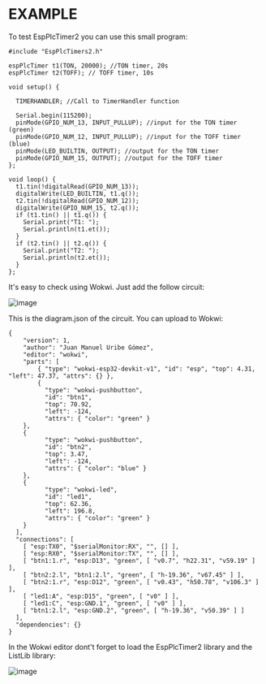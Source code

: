 # EXAMPLE

To test EspPlcTimer2 you can use this small program:

    #include "EspPlcTimers2.h"
    
    espPlcTimer t1(TON, 20000); //TON timer, 20s
    espPlcTimer t2(TOFF); // TOFF timer, 10s
    
    void setup() {
    
      TIMERHANDLER; //Call to TimerHandler function
    
      Serial.begin(115200);
      pinMode(GPIO_NUM_13, INPUT_PULLUP); //input for the TON timer (green)
      pinMode(GPIO_NUM_12, INPUT_PULLUP); //input for the TOFF timer (blue)
      pinMode(LED_BUILTIN, OUTPUT); //output for the TON timer
      pinMode(GPIO_NUM_15, OUTPUT); //output for the TOFF timer
    };
    
    void loop() {
      t1.tin(!digitalRead(GPIO_NUM_13));
      digitalWrite(LED_BUILTIN, t1.q());
      t2.tin(!digitalRead(GPIO_NUM_12));
      digitalWrite(GPIO_NUM_15, t2.q());
      if (t1.tin() || t1.q()) {
        Serial.print("T1: ");
        Serial.println(t1.et());
      }
      if (t2.tin() || t2.q()) {
        Serial.print("T2: ");
        Serial.println(t2.et());
      }
    };

It's easy to check using Wokwi. Just add the follow circuit:

![image](https://github.com/ojmuribe/ESPPlcTimer/assets/88215048/eda6e9b5-a209-4f49-8023-51bdceac2362)

This is the diagram.json of the circuit. You can upload to Wokwi:

    {
        "version": 1,
        "author": "Juan Manuel Uribe Gómez",
        "editor": "wokwi",
        "parts": [
            { "type": "wokwi-esp32-devkit-v1", "id": "esp", "top": 4.31, "left": 47.37, "attrs": {} },
            {
              "type": "wokwi-pushbutton",
              "id": "btn1",
              "top": 70.92,
              "left": -124,
              "attrs": { "color": "green" }
        },
        {
              "type": "wokwi-pushbutton",
              "id": "btn2",
              "top": 3.47,
              "left": -124,
              "attrs": { "color": "blue" }
        },
        {
              "type": "wokwi-led",
              "id": "led1",
              "top": 62.36,
              "left": 196.8,
              "attrs": { "color": "green" }
        }
      ],
      "connections": [
        [ "esp:TX0", "$serialMonitor:RX", "", [] ],
        [ "esp:RX0", "$serialMonitor:TX", "", [] ],
        [ "btn1:1.r", "esp:D13", "green", [ "v0.7", "h22.31", "v59.19" ] ],
        [ "btn2:2.l", "btn1:2.l", "green", [ "h-19.36", "v67.45" ] ],
        [ "btn2:1.r", "esp:D12", "green", [ "v0.43", "h50.78", "v106.3" ] ],
        [ "led1:A", "esp:D15", "green", [ "v0" ] ],
        [ "led1:C", "esp:GND.1", "green", [ "v0" ] ],
        [ "btn1:2.l", "esp:GND.2", "green", [ "h-19.36", "v50.39" ] ]
      ],
      "dependencies": {}
    }

In the Wokwi editor dont't forget to load the EspPlcTimer2 library and the ListLib library:

![image](https://github.com/ojmuribe/ESPPlcTimer2/assets/88215048/a49f713e-516e-4696-b4b1-2af3f2c0f072)
